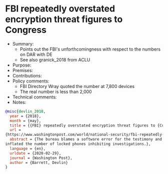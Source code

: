 # FBI repeatedly overstated encryption threat figures to Congress

- Summary:
  - Points out the FBI's unforthcomingness with respect to the numbers on DAR with DE
  - See also granick_2018 from ACLU
- Purpose:
- Premises:
- Contributions:
- Policy comments:
  - FBI Directory Wray quoted the number at 7,800 devices
  - The real number is less than 2,000
- Technical comments:
- Notes:

```bib
@misc{devlin_2018,
  year = {2018},
  month = {may},
  title = {{FBI} repeatedly overstated encryption threat figures to {Congress}, public},
  url =
{https://www.washingtonpost.com/world/national-security/fbi-repeatedly-overstated-encryption-threat-figures-to-congress-public/2018/05/22/5b68ae90-5dce-11e8-a4a4-c070ef53f315_story.html},
  abstract = {The bureau blames a software error for the testimony and speeches given by Director Christopher Wray that
inflated the number of locked phones inhibiting investigations.},
  language = {en},
  urldate = {2020-02-29},
  journal = {Washington Post},
  author = {Barrett, Devlin}
}
```
